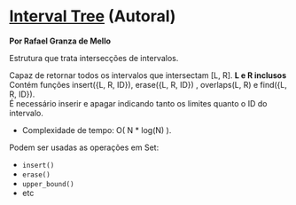 # [Interval Tree](interval_tree.cpp) (Autoral)
**Por Rafael Granza de Mello**

<!-- DESCRIPTION -->
Estrutura que trata intersecções de intervalos.
<!-- DESCRIPTION -->

Capaz de retornar todos os intervalos que intersectam [L, R]. **L e R inclusos**  
Contém funções insert({L, R, ID}), erase({L, R, ID}) , overlaps(L, R) e find({L, R, ID}).  
É necessário inserir e apagar indicando tanto os limites quanto o ID do intervalo.

- Complexidade de tempo: O( N * log(N) ).

Podem ser usadas as operações em Set: 

- `insert()`
- `erase()` 
- `upper_bound()`
- etc 
